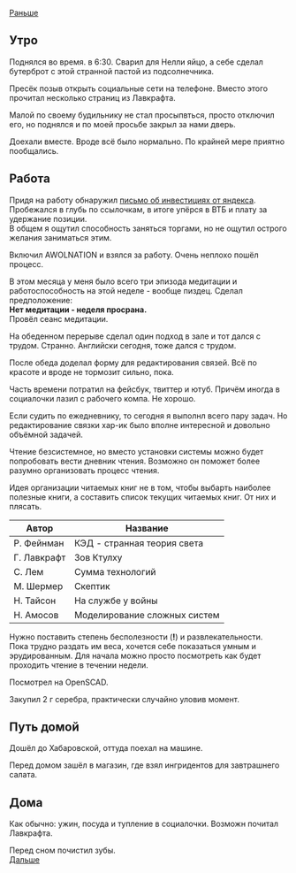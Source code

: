 [Раньше](2020.09.10.md)  
## Утро
Поднялся во время. в 6:30. Сварил для Нелли яйцо, а себе сделал бутерброт с этой странной пастой из подсолнечника.

Пресёк позыв открыть социальные сети на телефоне. Вместо этого прочитал несколько страниц из Лавкрафта.

Малой по своему будильнику не стал просыпвться, просто отключил его, но поднялся и по моей просьбе закрыл за нами дверь.

Доехали вместе. Вроде всё было нормально. По крайней мере приятно пообщались.
## Работа
Придя на работу обнаружил [письмо об инвестициях от яндекса](https://plus.yandex.ru/invest/onboarding/). Пробежался в глубь по ссылочкам, в итоге упёрся в ВТБ и плату за удержание позиции.  
В общем я ощутил способность заняться торгами, но не ощутил острого желания заниматься этим.

Включил AWOLNATION и взялся за работу. Очень неплохо пошёл процесс.

В этом месяца у меня было всего три эпизода медитации и работоспособность на этой неделе - вообще пиздец. Сделал предположение:  
**Нет медитации - неделя просрана.**  
Провёл сеанс медитации.

На обеденном перерыве сделал один подход в зале и тот дался с трудом. Странно.
Английски сегодня, тоже дался с трудом.

После обеда доделал форму для редактирования связей. Всё по красоте и вроде не тормозит сильно, пока.

Часть времени потратил на фейсбук, твиттер и ютуб. Причём иногда в социалочки лазил с рабочего компа. Не хорошо.

Если судить по ежедневнику, то сегодня я выполнл всего пару задач. Но редактирование связки хар-ик было вполне интересной и довольно объёмной задачей.

Чтение безсистемное, но вместо установки системы можно будет попробовать вести дневник чтения. Возможно он поможет более разумно организовать процесс чтения.

Идея организации читаемых книг не в том, чтобы выбарть наиболее полезные книги, а составить список текущих читаемых книг. От них и плясать.

|Автор|Название|
|--|--|
|Р. Фейнман|КЭД - странная теория света|
|Г. Лавкрафт|Зов Ктулху|
|С. Лем|Сумма технологий|
|М. Шермер|Скептик|
|Н. Тайсон|На службе у войны|
|Н. Амосов|Моделирование сложных систем|

Нужно поставить степень бесполезности (**!**) и развлекательности.  
Пока трудно раздать им веса, хочется себе показаться умным и эрудированным. Для начала можно просто посмотреть как будет проходить чтение в течении недели.

Посмотрел на OpenSCAD. 

Закупил 2 г серебра, практически случайно уловив момент.
## Путь домой
Дошёл до Хабаровской, оттуда поехал на машине.

Перед домом зашёл в магазин, где взял ингридентов для завтрашнего салата.
## Дома
Как обычно: ужин, посуда и тупление в социалочки. Возможн почитал Лавкрафта.

Перед сном почистил зубы.  
[Дальше](2020.09.12.md)